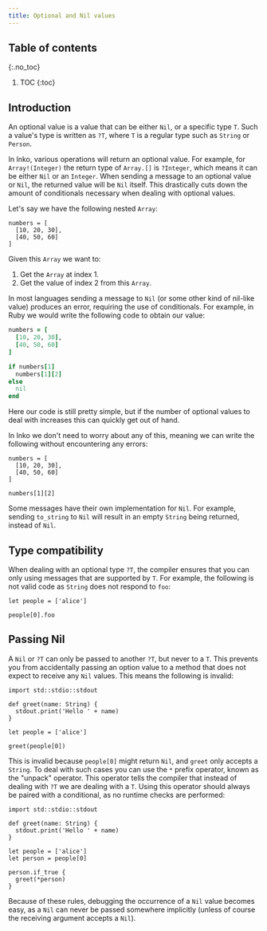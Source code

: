 ```yaml
---
title: Optional and Nil values
---
```


## Table of contents
{:.no_toc}

1. TOC
{:toc}

## Introduction

An optional value is a value that can be either `Nil`, or a specific type `T`.
Such a value's type is written as `?T`, where `T` is a regular type such as
`String` or `Person`.

In Inko, various operations will return an optional value. For example, for
`Array!(Integer)` the return type of `Array.[]` is `?Integer`, which means it
can be either `Nil` or an `Integer`. When sending a message to an optional value
or `Nil`, the returned value will be `Nil` itself. This drastically cuts down
the amount of conditionals necessary when dealing with optional values.

Let's say we have the following nested `Array`:

```inko
numbers = [
  [10, 20, 30],
  [40, 50, 60]
]
```

Given this `Array` we want to:

1. Get the `Array` at index 1.
1. Get the value of index 2 from this `Array`.

In most languages sending a message to `Nil` (or some other kind of nil-like
value) produces an error, requiring the use of conditionals. For example, in
Ruby we would write the following code to obtain our value:

```ruby
numbers = [
  [10, 20, 30],
  [40, 50, 60]
]

if numbers[1]
  numbers[1][2]
else
  nil
end
```

Here our code is still pretty simple, but if the number of optional values to
deal with increases this can quickly get out of hand.

In Inko we don't need to worry about any of this, meaning we can write the
following without encountering any errors:

```inko
numbers = [
  [10, 20, 30],
  [40, 50, 60]
]

numbers[1][2]
```

Some messages have their own implementation for `Nil`. For example, sending
`to_string` to `Nil` will result in an empty `String` being returned, instead of
`Nil`.

## Type compatibility

When dealing with an optional type `?T`, the compiler ensures that you can only
using messages that are supported by `T`. For example, the following is not
valid code as `String` does not respond to `foo`:

```inko
let people = ['alice']

people[0].foo
```

## Passing Nil

A `Nil` or `?T` can only be passed to another `?T`, but never to a `T`. This
prevents you from accidentally passing an option value to a method that does not
expect to receive any `Nil` values. This means the following is invalid:

```inko
import std::stdio::stdout

def greet(name: String) {
  stdout.print('Hello ' + name)
}

let people = ['alice']

greet(people[0])
```

This is invalid because `people[0]` might return `Nil`, and `greet` only accepts
a `String`. To deal with such cases you can use the `*` prefix operator, known
as the "unpack" operator. This operator tells the compiler that instead of
dealing with `?T` we are dealing with a `T`. Using this operator should always
be paired with a conditional, as no runtime checks are performed:

```inko
import std::stdio::stdout

def greet(name: String) {
  stdout.print('Hello ' + name)
}

let people = ['alice']
let person = people[0]

person.if_true {
  greet(*person)
}
```

Because of these rules, debugging the occurrence of a `Nil` value becomes easy,
as a `Nil` can never be passed somewhere implicitly (unless of course the
receiving argument accepts a `Nil`).
